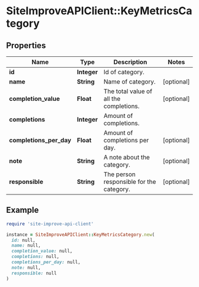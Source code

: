 # SiteImproveAPIClient::KeyMetricsCategory

## Properties

| Name | Type | Description | Notes |
| ---- | ---- | ----------- | ----- |
| **id** | **Integer** | Id of category. |  |
| **name** | **String** | Name of category. | [optional] |
| **completion_value** | **Float** | The total value of all the completions. | [optional] |
| **completions** | **Integer** | Amount of completions. |  |
| **completions_per_day** | **Float** | Amount of completions per day. | [optional] |
| **note** | **String** | A note about the category. | [optional] |
| **responsible** | **String** | The person responsible for the category. | [optional] |

## Example

```ruby
require 'site-improve-api-client'

instance = SiteImproveAPIClient::KeyMetricsCategory.new(
  id: null,
  name: null,
  completion_value: null,
  completions: null,
  completions_per_day: null,
  note: null,
  responsible: null
)
```

